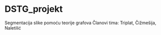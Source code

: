 # DSTG_projekt
Segmentacija slike pomoću teorije grafova
Članovi tima: Triplat, Čižmešija, Naletilić
